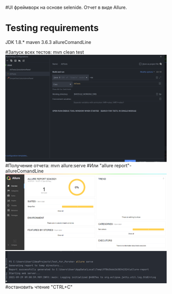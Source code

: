 #UI фреймворк на основе selenide. 
Отчет в виде Allure.
# Testing requirements
JDK 1.8.*
maven 3.6.3
allureСomandLine

#Запуск всех тестов: 
mvn clean test
![img_2.png](img_2.png)
#Получение отчета: 
mvn allure:serve
#Или 
"allure report"-allureComandLine
![img.png](img.png)
![img_1.png](img_1.png)
#остановить чтение "CTRL+C"